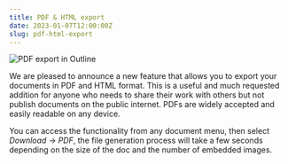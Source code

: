 ```yaml
---
title: PDF & HTML export
date: 2023-01-07T12:00:00Z
slug: pdf-html-export
---
```


![PDF export in Outline](/images/pdf-download.png)

We are pleased to announce a new feature that allows you to export your documents in PDF and HTML format. This is a useful and much requested addition for anyone who needs to share their work with others but not publish documents on the public internet. PDFs are widely accepted and easily readable on any device.

You can access the functionality from any document menu, then select _Download_ -> _PDF_, the file generation process will take a few seconds depending on the size of the doc and the number of embedded images.
